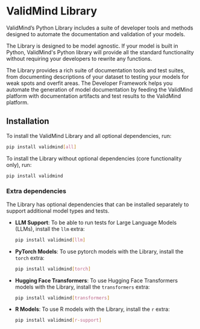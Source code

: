 # ValidMind Library

ValidMind’s Python Library includes a suite of developer tools and methods designed to automate
the documentation and validation of your models.

The Library is designed to be model agnostic. If your model is built in Python, ValidMind's
Python library will provide all the standard functionality without requiring your developers to rewrite any functions.

The Library provides a rich suite of documentation tools and test suites, from documenting
descriptions of your dataset to testing your models for weak spots and overfit areas. The Developer
Framework helps you automate the generation of model documentation by feeding the ValidMind platform with
documentation artifacts and test results to the ValidMind platform.

## Installation

To install the ValidMind Library and all optional dependencies, run:

```bash
pip install validmind[all]
```

To install the Library without optional dependencies (core functionality only), run:

```bash
pip install validmind
```

### Extra dependencies

The Library has optional dependencies that can be installed separately to support additional model types and tests.

- **LLM Support**: To be able to run tests for Large Language Models (LLMs), install the `llm` extra:

    ```bash
    pip install validmind[llm]
    ```

- **PyTorch Models**: To use pytorch models with the Library, install the `torch` extra:

    ```bash
    pip install validmind[torch]
    ```

- **Hugging Face Transformers**: To use Hugging Face Transformers models with the Library, install the `transformers` extra:

    ```bash
    pip install validmind[transformers]
    ```

- **R Models**: To use R models with the Library, install the `r` extra:

    ```bash
    pip install validmind[r-support]
    ```
